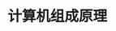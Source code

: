 # 计算机组成原理

[annotation]: <id> (d20edae3-c8d7-4772-8f5b-8e95faf9b89e)
[annotation]: <status> (protect)
[annotation]: <create_time> (2019-04-17 11:47:52)
[annotation]: <category> (计算机技术)
[annotation]: <tags> (组成原理)

